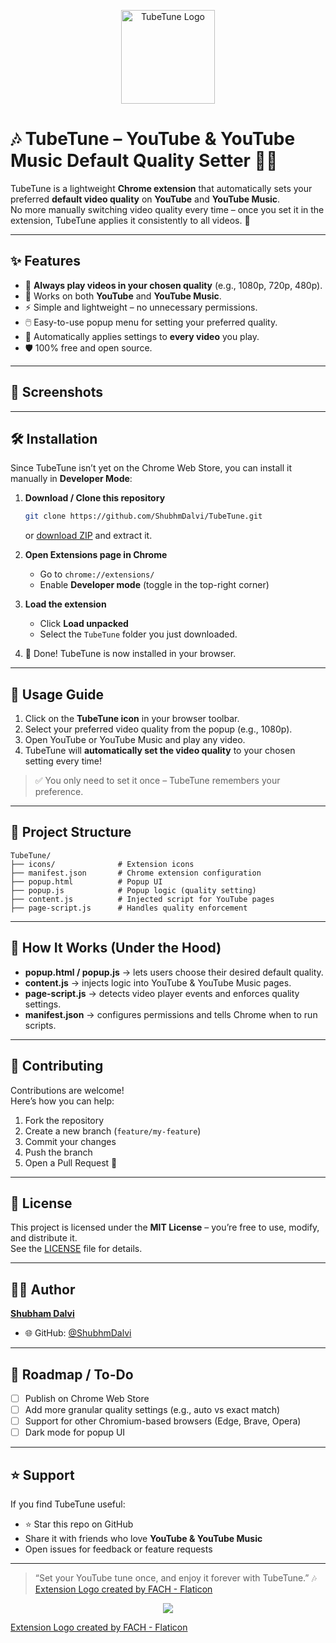 <p align="center">
  <img width="150" height="150" alt="TubeTune Logo" src="https://github.com/user-attachments/assets/6d110600-7079-48f7-a4d4-427c65661ab0" />
</p>


# 🎶 TubeTune – YouTube & YouTube Music Default Quality Setter 🎥🎵

TubeTune is a lightweight **Chrome extension** that automatically sets your preferred **default video quality** on **YouTube** and **YouTube Music**.  
No more manually switching video quality every time – once you set it in the extension, TubeTune applies it consistently to all videos. 🚀

---

## ✨ Features

- 🎯 **Always play videos in your chosen quality** (e.g., 1080p, 720p, 480p).  
- 🎵 Works on both **YouTube** and **YouTube Music**.  
- ⚡ Simple and lightweight – no unnecessary permissions.  
- 🖱️ Easy-to-use popup menu for setting your preferred quality.  
- 🔄 Automatically applies settings to **every video** you play.  
- 🛡️ 100% free and open source.  

---

## 📸 Screenshots


---

## 🛠️ Installation

Since TubeTune isn’t yet on the Chrome Web Store, you can install it manually in **Developer Mode**:

1. **Download / Clone this repository**
   ```bash
   git clone https://github.com/ShubhmDalvi/TubeTune.git 
   ```
   or [download ZIP](https://github.com/ShubhmDalvi/TubeTune/archive/refs/heads/main.zip) and extract it.

2. **Open Extensions page in Chrome**
   - Go to `chrome://extensions/`  
   - Enable **Developer mode** (toggle in the top-right corner)

3. **Load the extension**
   - Click **Load unpacked**  
   - Select the `TubeTune` folder you just downloaded.  

4. 🎉 Done! TubeTune is now installed in your browser.  

---

## 🚀 Usage Guide

1. Click on the **TubeTune icon** in your browser toolbar.  
2. Select your preferred video quality from the popup (e.g., 1080p).  
3. Open YouTube or YouTube Music and play any video.  
4. TubeTune will **automatically set the video quality** to your chosen setting every time!  

> ✅ You only need to set it once – TubeTune remembers your preference.  

---

## 📂 Project Structure

```
TubeTune/
├── icons/              # Extension icons
├── manifest.json       # Chrome extension configuration
├── popup.html          # Popup UI
├── popup.js            # Popup logic (quality setting)
├── content.js          # Injected script for YouTube pages
├── page-script.js      # Handles quality enforcement
```

---

## 🔧 How It Works (Under the Hood)

- **popup.html / popup.js** → lets users choose their desired default quality.  
- **content.js** → injects logic into YouTube & YouTube Music pages.  
- **page-script.js** → detects video player events and enforces quality settings.  
- **manifest.json** → configures permissions and tells Chrome when to run scripts.  

---



## 🤝 Contributing

Contributions are welcome!  
Here’s how you can help:

1. Fork the repository  
2. Create a new branch (`feature/my-feature`)  
3. Commit your changes  
4. Push the branch  
5. Open a Pull Request 🎉  

---

## 📜 License

This project is licensed under the **MIT License** – you’re free to use, modify, and distribute it.  
See the [LICENSE](LICENSE) file for details.  

---

## 👨‍💻 Author

**[Shubham Dalvi](https://github.com/ShubhmDalvi)**  
- 🌐 GitHub: [@ShubhmDalvi](https://github.com/ShubhmDalvi)  

---

## 🚧 Roadmap / To-Do

- [ ] Publish on Chrome Web Store  
- [ ] Add more granular quality settings (e.g., auto vs exact match)  
- [ ] Support for other Chromium-based browsers (Edge, Brave, Opera)  
- [ ] Dark mode for popup UI  

---

## ⭐ Support

If you find TubeTune useful:  
- ⭐ Star this repo on GitHub  
- Share it with friends who love **YouTube & YouTube Music**  
- Open issues for feedback or feature requests  

---

> “Set your YouTube tune once, and enjoy it forever with TubeTune.” 🎶
<a href="https://www.flaticon.com/free-icons/video-quality" title="video quality icons">Extension Logo created by FACH - Flaticon</a>

<p align="center">
  <a href="#">
      <img src="https://api.visitorbadge.io/api/VisitorHit?user=ShubhmDalvi&repo=TubeTune&countColor=%237B1E7A" />
   </a>
</p>
 <a href="https://www.flaticon.com/free-icons/video-quality" title="video quality icons">Extension Logo created by FACH - Flaticon</a>
